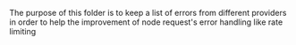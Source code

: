 The purpose of this folder is to keep a list of errors from different providers in order to help the improvement of node request's error handling like rate limiting
